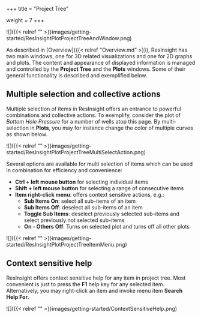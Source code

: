 +++
title = "Project Tree"

weight = 7
+++

![]({{< relref "" >}}images/getting-started/ResInsightPlotProjectTreeAndWindow.png)

As described in [Overview]({{< relref "Overview.md" >}}), ResInsight has two main windows, one for 3D related visualizations and one for 2D graphs and plots. The content and appearance of displayed information is managed and controlled by the **Project Tree** and the **Plots** windows. Some of their general functionality is described and exemplified below.


## Multiple selection and collective actions
Multiple selection of items in ResInsight offers an entrance to powerful combinations and collective actions. 
To exemplify, consider the plot of *Bottom Hole Pressure* for a number of wells atop this page. By multi-selection in **Plots**, you may for instance change the color of multiple curves as shown below.

![]({{< relref "" >}}images/getting-started/ResInsightPlotProjectTreeMultiSelectAction.png)

Several options are available for multi selection of items which can be used in combination for efficiency and convenience:

- **Ctrl + left mouse button** for selecting individual items
- **Shift + left mouse button** for selecting a range of consecutive items
- **Item right-click menu**: offers context sensitive actions, e.g.:
  - **Sub Items On**: select all sub-items of an item
  - **Sub Items Off**: deselect all sub-items of an item
  - **Toggle Sub Items**: deselect previously selected sub-items and select previously not selected sub-items
  - **On - Others Off**: Turns on selected plot and turns off all other plots

![]({{< relref "" >}}images/getting-started/ResInsightPlotProjectTreeItemMenu.png)

  
## Context sensitive help
ResInsight offers context sensitive help for any item in project tree. Most convenient is just to press the **F1** help key for any selected item. Alternatively, you may right-click an item and invoke menu item **Search Help For**.

![]({{< relref "" >}}images/getting-started/ContextSensitiveHelp.png)

